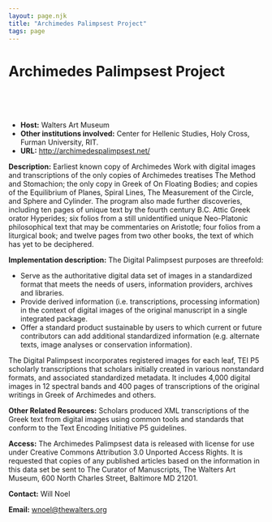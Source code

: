 ```yaml
---
layout: page.njk
title: "Archimedes Palimpsest Project"
tags: page
---
```

# Archimedes Palimpsest Project



 
 


  
 
 * **Host:** Walters Art Museum
* **Other institutions involved:** Center for Hellenic Studies, Holy Cross, Furman University, RIT.
* **URL:** <http://archimedespalimpsest.net/>


**Description:** Earliest known copy of Archimedes Work with digital images and transcriptions of
 the only copies of Archimedes treatises The Method and Stomachion; the only copy in
 Greek of On Floating Bodies; and copies of the Equilibrium of Planes, Spiral Lines,
 The Measurement of the Circle, and Sphere and Cylinder. The program also made further
 discoveries, including ten pages of unique text by the fourth century B.C. Attic Greek
 orator Hyperides; six folios from a still unidentified unique Neo-Platonic philosophical
 text that may be commentaries on Aristotle; four folios from a liturgical book; and
 twelve pages from two other books, the text of which has yet to be deciphered.
 
 **Implementation description:** The Digital Palimpsest purposes are threefold:
 
 * Serve as the authoritative digital data set of images in a standardized format that
 meets the needs of users, information providers, archives and libraries.
* Provide derived information (i.e. transcriptions, processing information) in the context
 of digital images of the original manuscript in a single integrated package.
* Offer a standard product sustainable by users to which current or future contributors
 can add additional standardized information (e.g. alternate texts, image analyses
 or conservation information).


 The Digital Palimpsest incorporates registered images for each leaf, TEI P5 scholarly
 transcriptions that scholars initially created in various nonstandard formats, and
 associated standardized metadata. It includes 4,000 digital images in 12 spectral
 bands and 400 pages of transcriptions of the original writings in Greek of Archimedes
 and others.
 
 **Other Related Resources:** Scholars produced XML transcriptions of the Greek text from digital images using
 common tools and standards that conform to the Text Encoding Initiative P5 guidelines.
 
 **Access:** The Archimedes Palimpsest data is released with license for use under Creative Commons
 Attribution 3.0 Unported Access Rights. It is requested that copies of any published
 articles based on the information in this data set be sent to The Curator of Manuscripts,
 The Walters Art Museum, 600 North Charles Street, Baltimore MD 21201.
 
 **Contact:** Will Noel
 

 

 

 
 **Email:** [wnoel@thewalters.org](mailto:wnoel@thewalters.org)
